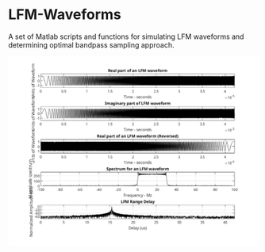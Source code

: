 # LFM-Waveforms
A set of Matlab scripts and functions for simulating LFM waveforms and determining optimal bandpass sampling approach.

<img src="LFM_gen.jpg" alt="Demo" width="800"/>

